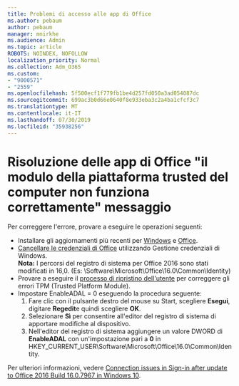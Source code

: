 ```yaml
---
title: Problemi di accesso alle app di Office
ms.author: pebaum
author: pebaum
manager: mnirkhe
ms.audience: Admin
ms.topic: article
ROBOTS: NOINDEX, NOFOLLOW
localization_priority: Normal
ms.collection: Adm_O365
ms.custom:
- "9000571"
- "2559"
ms.openlocfilehash: 5f500ecf1f779fb1be4d257fd050a3ad054087dc
ms.sourcegitcommit: 699ac3b0d66e0640f8e933eba3c2a4ba1cfcf3c7
ms.translationtype: MT
ms.contentlocale: it-IT
ms.lasthandoff: 07/30/2019
ms.locfileid: "35938256"
---
```

# <a name="fixing-the-office-apps-your-computers-trusted-platform-module-is-not-functioning-properly-message"></a>Risoluzione delle app di Office "il modulo della piattaforma trusted del computer non funziona correttamente" messaggio

Per correggere l'errore, provare a eseguire le operazioni seguenti:

- Installare gli aggiornamenti più recenti per [Windows](https://support.microsoft.com/help/4027667/windows-10-update) e [Office](https://support.office.com/article/update-office-and-your-computer-with-microsoft-update-2ab296f3-7f03-43a2-8e50-46de917611c5).
- [Cancellare le credenziali di Office](https://docs.microsoft.com/eoffice/troubleshoot/error-messages/another-account-already-signed-in#step-3-clear-cached-credentials-on-the-computer) utilizzando Gestione credenziali di Windows.<br/>
    **Nota:** I percorsi del registro di sistema per Office 2016 sono stati modificati in 16,0. (Es: \Software\Microsoft\Office\16.0\Common\Identity\)
- Provare a eseguire il [processo di ripristino dell'utente](https://docs.microsoft.com/office365/troubleshoot/administration/connection-issue-when-sign-in-office-2016#symptom-2) per correggere gli errori TPM (Trusted Platform Module).
- Impostare EnableADAL = 0 eseguendo la procedura seguente:  
    1. Fare clic con il pulsante destro del mouse su Start, scegliere **Esegui**, digitare **Regedit**e quindi scegliere **OK**.
    2. Selezionare **Sì** per consentire all'editor del registro di sistema di apportare modifiche al dispositivo.
    3. Nell'editor del registro di sistema aggiungere un valore DWORD di **EnableADAL** con un'impostazione pari a **0** in HKEY_CURRENT_USER\Software\Microsoft\Office\16.0\Common\Identity.

Per ulteriori informazioni, vedere [Connection issues in Sign-in after update to Office 2016 Build 16.0.7967 in Windows 10](https://docs.microsoft.com/office365/troubleshoot/administration/connection-issue-when-sign-in-office-2016).
